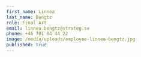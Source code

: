 ```yaml
---
first_name: Linnea
last_name: Bengtz
role: Final Art
email: linnea.bengtz@strateg.se
phone: +46 701 84 44 22
image: /media/uploads/employee-linnea-bengtz.jpg
published: true
---
```

